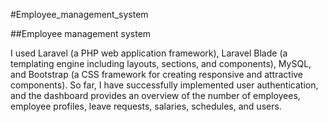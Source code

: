 #Employee_management_system

##Employee management system

I used Laravel (a PHP web application framework), Laravel Blade (a templating engine including layouts, sections, and components), MySQL, and Bootstrap (a CSS framework for creating responsive and attractive components). So far, I have successfully implemented user authentication, and the dashboard provides an overview of the number of employees, employee profiles, leave requests, salaries, schedules, and users.
